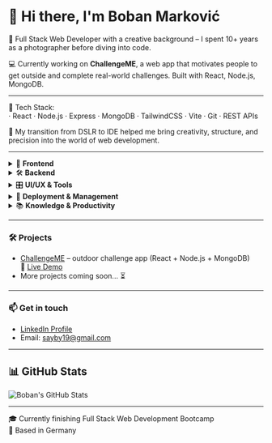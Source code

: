 # 👋 Hi there, I'm Boban Marković

🎯 Full Stack Web Developer with a creative background – I spent 10+ years as a photographer before diving into code.

💻 Currently working on **ChallengeME**, a web app that motivates people to get outside and complete real-world challenges. Built with React, Node.js, MongoDB.

---

🔧 Tech Stack:  
· React · Node.js · Express · MongoDB · TailwindCSS · Vite · Git · REST APIs

🚀 My transition from DSLR to IDE helped me bring creativity, structure, and precision into the world of web development.

---

<details>
<summary>🎨 <strong>Frontend</strong></summary>

- HTML5, CSS3, JavaScript (ES6+), TypeScript  
- React, React Router  
- Tailwind CSS  
- Vite

</details>

<details>
<summary>🛠️ <strong>Backend</strong></summary>

- Node.js, Express.js  
- JWT Authentication  
- MongoDB, MySQL, PostgreSQL  
- Postman, Insomnia  
- RestAPI

</details>

<details>
<summary>🎛️ <strong>UI/UX & Tools</strong></summary>

- Tailwind CSS, DaisyUI  
- Figma, Excalidraw, Photoshop, Illustrator

</details>

<details>
<summary>🚀 <strong>Deployment & Management</strong></summary>

- GitHub Pages, Netlify, Render  
- Git, Linux  
- Trello, Linear

</details>

<details>
<summary>📚 <strong>Knowledge & Productivity</strong></summary>

- Obsidian  
- Neovim, VS Code  
- LaTeX, Markdown

</details>

---

### 🛠️ Projects
- [ChallengeME](https://github.com/MarkovicBob/challengeme) – outdoor challenge app (React + Node.js + MongoDB)  
  🔗 [Live Demo](https://challengemerpb.netlify.app/)
- More projects coming soon... ⏳

---

### 📫 Get in touch
- [LinkedIn Profile](https://www.linkedin.com/in/boban-markovic-b820b415a)  
- Email: sayby19@gmail.com

---

## 📊 GitHub Stats

![Boban's GitHub Stats](https://github-readme-stats.vercel.app/api/top-langs/?username=MarkovicBob&layout=compact&theme=tokyonight&hide_border=true)


---

🎓 Currently finishing Full Stack Web Development Bootcamp  
📍 Based in Germany
